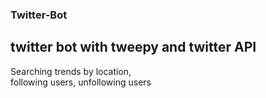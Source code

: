 ### Twitter-Bot
## twitter bot with tweepy and twitter API 
Searching trends by location,  
following users, 
unfollowing users
